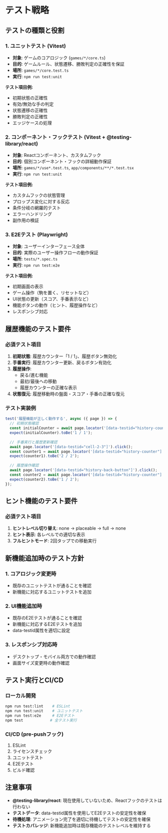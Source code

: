 # テスト戦略

## テストの種類と役割

### 1. ユニットテスト (Vitest)
- **対象**: ゲームのコアロジック (`games/*/core.ts`)
- **目的**: ゲームルール、状態遷移、勝敗判定の正確性を保証
- **場所**: `games/*/core.test.ts`
- **実行**: `npm run test:unit`

**テスト項目例:**
- 初期状態の正確性
- 有効/無効な手の判定
- 状態遷移の正確性
- 勝敗判定の正確性
- エッジケースの処理

### 2. コンポーネント・フックテスト (Vitest + @testing-library/react)
- **対象**: Reactコンポーネント、カスタムフック
- **目的**: 個別コンポーネント・フックの詳細動作保証
- **場所**: `games/*/use*.test.ts`, `app/components/**/*.test.tsx`
- **実行**: `npm run test:unit`

**テスト項目例:**
- カスタムフックの状態管理
- プロップス変化に対する反応
- 条件分岐の網羅的テスト
- エラーハンドリング
- 副作用の検証

### 3. E2Eテスト (Playwright)
- **対象**: ユーザーインターフェース全体
- **目的**: 実際のユーザー操作フローの動作保証
- **場所**: `tests/*.spec.ts`
- **実行**: `npm run test:e2e`

**テスト項目例:**
- 初期画面の表示
- ゲーム操作（駒を置く、リセットなど）
- UI状態の更新（スコア、手番表示など）
- 機能ボタンの動作（ヒント、履歴操作など）
- レスポンシブ対応

## 履歴機能のテスト要件

### 必須テスト項目
1. **初期状態**: 履歴カウンター「1 / 1」、履歴ボタン無効化
2. **手番実行**: 履歴カウンター更新、戻るボタン有効化
3. **履歴操作**: 
   - 戻る/進む機能
   - 最初/最後への移動
   - 履歴カウンターの正確な表示
4. **状態復元**: 履歴移動時の盤面・スコア・手番の正確な復元

### テスト実装例
```typescript
test('履歴機能が正しく動作する', async ({ page }) => {
  // 初期状態確認
  const initialCounter = await page.locator('[data-testid="history-counter"]').textContent();
  expect(initialCounter).toBe('1 / 1');
  
  // 手番実行と履歴更新確認
  await page.locator('[data-testid="cell-2-3"]').click();
  const counter1 = await page.locator('[data-testid="history-counter"]').textContent();
  expect(counter1).toBe('2 / 2');
  
  // 履歴操作確認
  await page.locator('[data-testid="history-back-button"]').click();
  const counter2 = await page.locator('[data-testid="history-counter"]').textContent();
  expect(counter2).toBe('1 / 2');
});
```

## ヒント機能のテスト要件

### 必須テスト項目
1. **ヒントレベル切り替え**: none → placeable → full → none
2. **ヒント表示**: 各レベルでの適切な表示
3. **フルヒントモード**: 2回タップでの移動実行

## 新機能追加時のテスト方針

### 1. コアロジック変更時
- 既存のユニットテストが通ることを確認
- 新機能に対応するユニットテストを追加

### 2. UI機能追加時
- 既存のE2Eテストが通ることを確認
- 新機能に対応するE2Eテストを追加
- data-testid属性を適切に設定

### 3. レスポンシブ対応時
- デスクトップ・モバイル両方での動作確認
- 画面サイズ変更時の動作確認

## テスト実行とCI/CD

### ローカル開発
```bash
npm run test:lint    # ESLint
npm run test:unit    # ユニットテスト
npm run test:e2e     # E2Eテスト
npm test            # 全テスト実行
```

### CI/CD (pre-pushフック)
1. ESLint
2. ライセンスチェック
3. ユニットテスト
4. E2Eテスト
5. ビルド確認

## 注意事項

- **@testing-library/react**: 現在使用していないため、Reactフックのテストは行わない
- **テストデータ**: data-testid属性を使用してE2Eテストの安定性を確保
- **待機処理**: アニメーション完了を適切に待機してテストの安定性を確保
- **テストカバレッジ**: 新機能追加時は既存機能のテストレベルを維持する